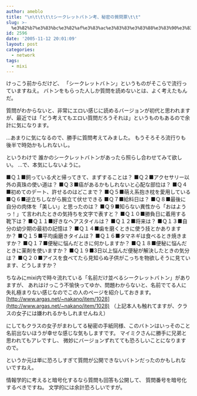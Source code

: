 ```yaml
---
author: ameblo
title: "\n\t\t\t\tシークレットバトン考、秘密の質問票\t\t"
slug: >-
  %e3%82%b7%e3%83%bc%e3%82%af%e3%83%ac%e3%83%83%e3%83%88%e3%83%90%e3%83%88%e3%83%b3%e8%80%83%e3%80%81%e7%a7%98%e5%af%86%e3%81%ae%e8%b3%aa%e5%95%8f%e7%a5%a8
id: 2596
date: '2005-11-12 20:01:09'
layout: post
categories:
  - network
tags:
  - mixi
---
```


けっこう前からだけど、 「シークレットバトン」というものがそこらで流行っていますねえ。 バトンをもらった人しか質問を読めないとは、よく考えたもんだ。

質問がわからないと、非常にエロい感じに読めるバージョンが初代と思われますが、最近では「どう考えてもエロい質問だろうそれは」というものもあるので余計に気になります。

…あまりに気になるので、勝手に質問考えてみました。 もうそろそろ流行りも後半で時効かもしれないし。

というわけで 誰かのシークレットバトンがあったら照らし合わせてみて欲しい。 …で、本気にしないように。

■Ｑ１■飼っている犬と帰ってきて、まずすることは？ ■Ｑ２■アクセサリー以外の真珠の使い道は？ ■Ｑ３■癌があるかもしれないと心配な部位は？ ■Ｑ４■初めてのデート、許せるのはどこまで？ ■Ｑ５■萌え系抱き枕を愛用している ■Ｑ６■逆立ちしながら腕立て伏せできる ■Ｑ７■給料日は？ ■Ｑ８■最後に自分の肉体を「美しい」と思ったのは？ ■Ｑ９■知らない異性から「おはようっ！」て言われたときの気持ちを文字で表すと？ ■Ｑ１０■勝負日に着用する靴下は？ ■Ｑ１１■好きなヘアスタイルは？ ■Ｑ１２■将来は？ ■Ｑ１３■自分の幼少期の最初の記憶は？ ■Ｑ１４■歯を磨くときに使う技とかありますか？ ■Ｑ１５■平均歯磨きタイムは？ ■Ｑ１６■タマネギは食べるとき焼きますか？ ■Ｑ１７■便秘に悩んだときに何かしますか？ ■Ｑ１８■便秘に悩んだときに薬剤を使いますか？ ■Ｑ１９■3日以上悩んだ便秘が解決したときの気分は？ ■Ｑ２０■アイスを食べてたら見知らぬ子供がこっちを物欲しそうに見ています、どうしますか？

ちなみにmixi内で時々流れている「名前だけ並べるシークレットバトン」がありますが、 あれはけっこう不愉快ってゆか、問題わからないと、名前でてる人に失礼極まりない感じなのでこの人のページを紹介しておきます。 [http://www.argas.net/~nakano/item/1028](http://www.argas.net/~nakano/item/1028) （上記本人も触れてますが、クラスの女子には嫌われるかもしれませんねえ）

にしてもクラスの女子がまわしてる秘密の手紙同様、このバトンはいっそのこと名前出ないほうが幸せな感じな気もしますです。 マイミクさんに勝手に兄弟と思われてもアレですし、 微妙にバージョンずれてても恐ろしいことになりますので。

というか元は単に恐ろしすぎて質問が公開できないバトンだったのかもしれないですねえ。

情報学的に考えると暗号化するなら質問も回答も公開して、 質問番号を暗号化するべきですね。 文学的には余計恐ろしいですが。